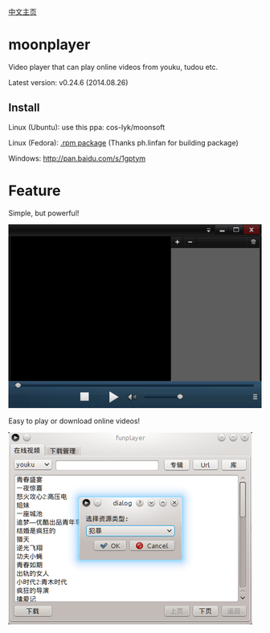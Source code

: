 [中文主页](https://github.com/coslyk/moonplayer/wiki/HomePageZH)

moonplayer
==========
Video player that can play online videos from youku, tudou etc.

Latest version: v0.24.6 (2014.08.26)


Install
----
Linux (Ubuntu): use this ppa: cos-lyk/moonsoft

Linux (Fedora): [.rpm package](http://pan.baidu.com/s/1GKoUJ ".rpm package") (Thanks ph.linfan for building package)

Windows: <http://pan.baidu.com/s/1gptym>

Feature
====
Simple, but powerful!

<img src="src/screenshot.png?raw=true" title="screenshot" />

Easy to play or download online videos!

<img src="src/screenshot2.png?raw=true" title="screenshot2" />